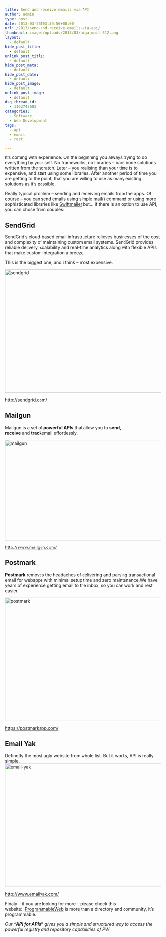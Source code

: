 ```yaml
---
title: Send and receive emails via API
author: admin
type: post
date: 2013-03-25T03:39:56+00:00
url: /2013/send-and-receive-emails-via-api/
thumbnail: images/uploads/2013/03/aiga_mail-512.png
layout:
  - default
hide_post_title:
  - default
unlink_post_title:
  - default
hide_post_meta:
  - default
hide_post_date:
  - default
hide_post_image:
  - default
unlink_post_image:
  - default
dsq_thread_id:
  - 1162743603
categories:
  - Software
  - Web Development
tags:
  - api
  - email
  - rest

---
```

It&#8217;s coming with experience. On the beginning you always trying to do everything by your self. No frameworks, no libraries &#8211; bare bone solutions written from the scratch. Later &#8211; you realising than your time is to expensive, and start using some libraries. After another period of time you are getting to the point, that you are willing to use as many existing solutions as it&#8217;s possible.

Really typical problem – sending and receiving emails from the apps. Of course – you can send emails using simple [mail](http://www.php.net/manual/en/function.mail.php "PHP mail")() command or using more sophisticated libraries like [Swiftmailer](http://swiftmailer.org/) but… if there is an option to use API, you can chose from couples:

<!--more-->

## SendGrid

SendGrid&#8217;s cloud-based email infrastructure relieves businesses of the cost and complexity of maintaining custom email systems. SendGrid provides reliable delivery, scalability and real-time analytics along with flexible APIs that make custom integration a breeze.

This is the biggest one, and i think &#8211; most expensive.

<a href="http://sendgrid.com/" target="_blank"><img loading="lazy" class="alignnone size-medium wp-image-863" src="http://www.spidersoft.com.au/wp-content/uploads/2013/03/sendgrid-560x398.png" alt="sendgrid" width="560" height="398" srcset="https://www.spidersoft.com.au/wp-content/uploads/2013/03/sendgrid-560x398.png 560w,images/uploads/2013/03/sendgrid-320x227.png 320w,images/uploads/2013/03/sendgrid-1024x728.png 1024w,images/uploads/2013/03/sendgrid.png 1254w" sizes="(max-width: 560px) 100vw, 560px" /></a>

<a href="http://sendgrid.com/" target="_blank">http://sendgrid.com/</a>

## Mailgun

Mailgun is a set of **powerful APIs** that allow you to **send, receive** and **track**email effortlessly.

<a href="http://www.mailgun.com/" target="_blank"><img loading="lazy" src="http://www.spidersoft.com.au/wp-content/uploads/2013/03/mailgun-560x323.png" alt="mailgun" width="560" height="323" /></a>

<a href="http://mailgun.com" target="_blank">http://www.mailgun.com/</a>

## Postmark

**Postmark** removes the headaches of delivering and parsing transactional email for webapps with minimal setup time and zero maintenance.We have years of experience getting email to the inbox, so you can work and rest easier.

<a href="https://postmarkapp.com/" target="_blank"><img loading="lazy" class="alignnone size-medium wp-image-861" src="http://www.spidersoft.com.au/wp-content/uploads/2013/03/postmark-560x398.png" alt="postmark" width="560" height="398" srcset="https://www.spidersoft.com.au/wp-content/uploads/2013/03/postmark-560x398.png 560w,images/uploads/2013/03/postmark-320x227.png 320w,images/uploads/2013/03/postmark-1024x728.png 1024w,images/uploads/2013/03/postmark.png 1254w" sizes="(max-width: 560px) 100vw, 560px" /></a>

<a href="https://postmarkapp.com/" target="_blank">https://postmarkapp.com/</a>

## Email Yak

Definetly the most ugly website from whole list. But it works, API is really simple.  
<a href="http://www.emailyak.com/" target="_blank"><img loading="lazy" class="alignnone size-medium wp-image-862" src="http://www.spidersoft.com.au/wp-content/uploads/2013/03/email-yak-560x398.png" alt="email-yak" width="560" height="398" srcset="https://www.spidersoft.com.au/wp-content/uploads/2013/03/email-yak-560x398.png 560w,images/uploads/2013/03/email-yak-320x227.png 320w,images/uploads/2013/03/email-yak-1024x728.png 1024w,images/uploads/2013/03/email-yak.png 1254w" sizes="(max-width: 560px) 100vw, 560px" /></a>

<a href="http://www.emailyak.com/" target="_blank">http://www.emailyak.com/</a>

Finaly &#8211; if you are looking for more &#8211; please check this website:  <a href="http://www.programmableweb.com/" target="_blank">ProgrammableWeb</a> is more than a directory and community, it&#8217;s programmable.

<em id="__mceDel">Our <strong>&#8220;API for APIs&#8221;</strong> gives you a simple and structured way to access the powerful registry and repository capabilities of PW</em>